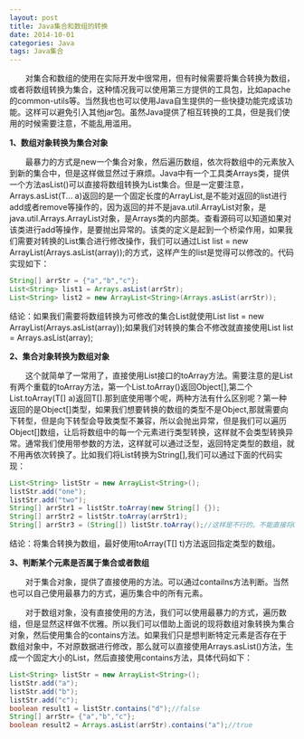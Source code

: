 ```yaml
---
layout: post
title: Java集合和数组的转换
date: 2014-10-01
categories: Java
tags: Java集合
---
```


&ensp;&ensp;&ensp;&ensp;对集合和数组的使用在实际开发中很常用，但有时候需要将集合转换为数组，或者将数组转换为集合，这种情况我可以使用第三方提供的工具包，比如apache的common-utils等。当然我也也可以使用Java自生提供的一些快捷功能完成该功能。这样可以避免引入其他jar包。虽然Java提供了相互转换的工具，但是我们使用的时候需要注意，不能乱用滥用。

**1、数组对象转换为集合对象**

&ensp;&ensp;&ensp;&ensp;最暴力的方式是new一个集合对象，然后遍历数组，依次将数组中的元素放入到新的集合中，但是这样做显然过于麻烦。Java中有一个工具类Arrays类，提供一个方法asList()可以直接将数组转换为List集合。但是一定要注意，Arrays.asList(T... a)返回的是一个固定长度的ArrayList,是不能对返回的list进行add或者remove等操作的，因为返回的并不是java.util.ArrayList对象，是java.util.Arrays.ArrayList对象，是Arrays类的内部类。查看源码可以知道如果对该类进行add等操作，是要抛出异常的。该类的定义是起到一个桥梁作用，如果我们需要对转换的List集合进行修改操作，我们可以通过List<T> list = new ArrayList<T>(Arrays.asList(array));的方式，这样产生的list是觉得可以修改的。代码实现如下：

```java
String[] arrStr = {"a","b","c"};  
List<String> list1 = Arrays.asList(arrStr);  
List<String> list2 = new ArrayList<String>(Arrays.asList(arrStr));
```

结论：如果我们需要将数组转换为可修改的集合List就使用List<T> list = new ArrayList<T>(Arrays.asList(array));如果我们对转换的集合不修改就直接使用List list = Arrays.asList(array);

**2、集合对象转换为数组对象**

&ensp;&ensp;&ensp;&ensp;这个就简单了一常用了，直接使用List接口的toArray方法。需要注意的是List有两个重载的toArray方法，第一个List.toArray()返回Object[],第二个List.toArray(T[] a)返回T[].那到底使用哪个呢，两种方法有什么区别呢？第一种返回的是Object[]类型，如果我们想要转换的数组的类型不是Object,那就需要向下转型，但是向下转型会导致类型不兼容，所以会抛出异常，但是我们可以遍历Object[]数组，让后将数组中的每一个元素进行类型转换，这样就不会类型转换异常。通常我们使用带参数的方法，这样就可以通过泛型，返回特定类型的数组，就不用再依次转换了。比如我们将List<String>转换为String[],我们可以通过下面的代码实现：

```java
List<String> listStr = new ArrayList<String>();  
listStr.add("one");  
listStr.add("two");  
String[] arrStr1 = listStr.toArray(new String[] {});  
String[] arrStr2 = listStr.toArray(arrStr1);  
String[] arrStr3 = (String[]) listStr.toArray();//这样是不行的。不能直接将Object[]转换为String[]
```

结论：将集合转换为数组，最好使用toArray(T[] t)方法返回指定类型的数组。

**3、判断某个元素是否属于集合或者数组**

&ensp;&ensp;&ensp;&ensp;对于集合对象，提供了直接使用的方法。可以通过contailns方法判断。当然也可以自己使用最暴力的方式，遍历集合中的所有元素。

&ensp;&ensp;&ensp;&ensp;对于数组对象，没有直接使用的方法，我们可以使用最暴力的方式，遍历数组，但是显然这样做不优雅。所以我们可以借助上面说的现将数组对象转换为集合对象，然后使用集合的contains方法。如果我们只是想判断特定元素是否存在于数组对象中，不对原数据进行修改，那么就可以直接使用Arrays.asList()方法，生成一个固定大小的List，然后直接使用contains方法，具体代码如下：

```java
List<String> listStr = new ArrayList<String>();  
listStr.add("a");  
listStr.add("b");  
listStr.add("c");  
boolean result1 = listStr.contains("d");//false  
String[] arrStr= {"a","b","c"};  
boolean result2 = Arrays.asList(arrStr).contains("a");//true
```
